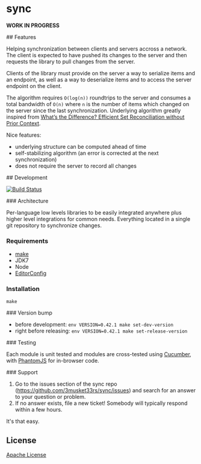 # sync

__WORK IN PROGRESS__

## Features

Helping synchronization between clients and servers accross a network. The client is expected to have pushed its changes to the server and then requests the library to pull changes from the server.

Clients of the library must provide on the server a way to serialize items and an endpoint, as well as a way to deserialize  items and to access the server endpoint on the client.

The algorithm requires `O(log(n))` roundtrips to the server and consumes a total bandwidth of `O(n)` where `n` is the number of items which changed on the server since the last synchronization. Underlying algorithm greatly inspired from [What’s the Difference? Efficient Set Reconciliation without Prior Context](http://conferences.sigcomm.org/sigcomm/2011/papers/sigcomm/p218.pdf).

Nice features:

* underlying structure can be computed ahead of time
* self-stabilizing algorithm (an error is corrected at the next synchronization)
* does not require the server to record all changes

## Development

[![Build Status](https://travis-ci.org/3musket33rs/sync.png?branch=master)](https://travis-ci.org/3musket33rs/sync)

### Architecture

Per-language low levels libraries to be easily integrated anywhere plus higher level integrations for common needs. Everything located in a single git repository to synchronize changes.

### Requirements

* [make](http://www.gnu.org/software/make/)
* JDK7
* Node
* [EditorConfig](http://editorconfig.org/)

### Installation

```javascript
make
```

### Version bump

* before development: `env VERSION=0.42.1 make set-dev-version`
* right before releasing: `env VERSION=0.42.1 make set-release-version`

### Testing

Each module is unit tested and modules are cross-tested using [Cucumber](http://cukes.info/), with [PhantomJS](http://phantomjs.org/) for in-browser code.

### Support

1. Go to the issues section of the sync repo
   (https://github.com/3musket33rs/sync/issues) and search for an answer to your
   question or problem.
2. If no answer exists, file a new ticket!  Somebody will typically respond
   within a few hours.

It's that easy.


## License

[Apache License](http://www.apache.org/licenses/LICENSE-2.0)
